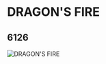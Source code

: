 # DRAGON'S FIRE
## 6126
![DRAGON'S FIRE](https://lc-www-live-s.legocdn.com/media/bricks/5/2/612647.jpg)